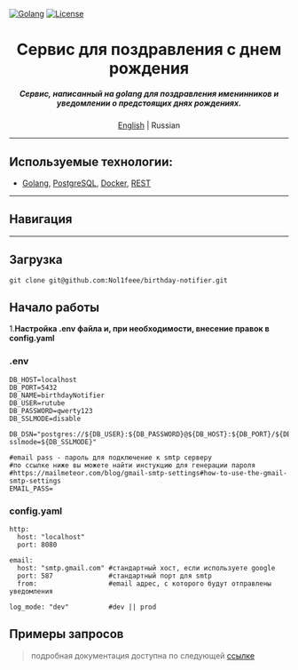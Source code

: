[![Golang](https://img.shields.io/badge/Go-v1.21-EEEEEE?logo=go&logoColor=white&labelColor=00ADD8)](https://go.dev/)
[![License](https://img.shields.io/badge/license-MIT-green)](LICENSE)

<div align="center">
    <h1>Сервис для поздравления с днем рождения</h1>
    <h5>
Сервис, написанный на golang для поздравления именинников и уведомлении о предстоящих днях рождениях. 
    </h5>
    <p>
        <a href="README.md">English</a> | Russian
    </p>
</div>

- - -

## Используемые технологии:
- [Golang](https://go.dev), [PostgreSQL](https://www.postgresql.org/), [Docker](https://www.docker.com/), [REST](https://ru.wikipedia.org/wiki/REST)

- - -
## Навигация

- - -
## Загрузка
```shell
git clone git@github.com:Nol1feee/birthday-notifier.git
```

## Начало работы
1.**Настройка .env файла и, при необходимости, внесение правок в config.yaml**

### .env
```shell
DB_HOST=localhost
DB_PORT=5432
DB_NAME=birthdayNotifier
DB_USER=rutube
DB_PASSWORD=qwerty123
DB_SSLMODE=disable

DB_DSN="postgres://${DB_USER}:${DB_PASSWORD}@${DB_HOST}:${DB_PORT}/${DB_NAME}?sslmode=${DB_SSLMODE}"

#email pass - пароль для подключение к smtp серверу
#по ссылке ниже вы можете найти инстукцию для генерации пароля
#https://mailmeteor.com/blog/gmail-smtp-settings#how-to-use-the-gmail-smtp-settings
EMAIL_PASS= 
````

### config.yaml
```shell
http:
  host: "localhost"
  port: 8080

email:
  host: "smtp.gmail.com" #стандартный хост, если используете google
  port: 587              #стандартный порт для smtp
  from:                  #email адрес, с которого будут отправлены уведомления

log_mode: "dev"          #dev || prod
```
## Примеры запросов
> подробная документация доступна по следующей [ссылке](https://documenter.getpostman.com/view/27531074/2sA3XLDiRv)